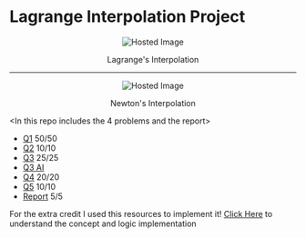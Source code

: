 # Lagrange Interpolation Project 

<div align="center">
  <img src="https://i.sstatic.net/vqf54.jpg" alt="Hosted Image" />
  <p>Lagrange's Interpolation</p>
</div>

---

<div align="center">
  <img src="https://pythonnumericalmethods.studentorg.berkeley.edu/_images/chapter17.05-Newtons-Polynomial-Interpolation_6_1.png" alt="Hosted Image" />
  <p>Newton's Interpolation</p>
</div>

<In this repo includes the 4 problems and the report>
- [Q1](./Q1.py) 50/50
- [Q2](./Q2.py) 10/10
- [Q3](./Q3.py) 25/25
- [Q3 AI](./Q3-AI.py)  
- [Q4](./Q4.py) 20/20
- [Q5](./Q5.py) 10/10
- [Report](./NC%20HW%207.pdf) 5/5

For the extra credit I used this resources to implement it!
[Click Here](https://pythonnumericalmethods.studentorg.berkeley.edu/notebooks/chapter17.05-Newtons-Polynomial-Interpolation.html)
to understand the concept and logic implementation



